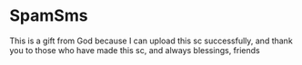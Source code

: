 # SpamSms
This is a gift from God because I can upload this sc successfully, and thank you to those who have made this sc, and always blessings, friends 
